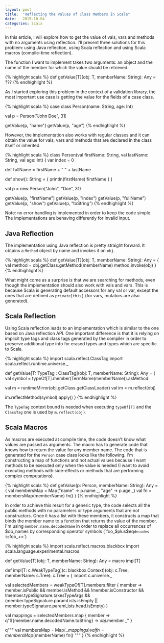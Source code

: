 ```yaml
---
layout: post
title:  "Reflecting the Values of Class Members in Scala"
date:   2015-10-04
categories: Scala
---
```

In this article, I will explore how to get the value of vals, vars and methods with no arguments using reflection. I'll present three solutions for this problem: using Java reflection, using Scala reflection and using Scala macros (compile-time reflection).
<!--more-->

The function I want to implement takes two arguments: an object and the name of the member for which the value should be retrieved.

{% highlight scala %}
def getValue[T](obj: T, memberName: String): Any = ???
{% endhighlight %}

As I started exploring this problem in the context of a validation library, the most important use case is getting the value for the fields of a case class.

{% highlight scala %}
case class Person(name: String, age: Int)

val p = Person("John Doe", 31)

getValue(p, "name")
getValue(p, "age")
{% endhighlight %}

However, the implementation also works with regular classes and it can obtain the value for vals, vars and methods that are declared in the class itself or inherited.

{% highlight scala %}
class Person(val firstName: String, val lastName: String, val age: Int) {
  var index = 0

  def fullName = firstName + " " + lastName

  def show(): String = {
    println(firstName)
    firstName
  }
}

val p = new Person("John", "Doe", 31)

getValue(p, "firstName")
getValue(p, "index")
getValue(p, "fullName")
getValue(p, "show")
getValue(p, "toString")
{% endhighlight %}

Note: no error handling is implemented in order to keep the code simple. The implementations are behaving differently for invalid input.

## Java Reflection

The implementation using Java reflection is pretty straight forward. It obtains a `Method` object by name and invokes it on `obj`.

{% highlight scala %}
def getValue[T](obj: T, memberName: String): Any = {
  val method = obj.getClass.getMethod(memberName)
  method.invoke(obj)
}
{% endhighlight%}

What might come as a surprise is that we are searching for methods, even though the implementation should also work with vals and vars. This is because Scala is generating default accessors for any val or var, except the ones that are defined as `private[this]` (for vars, mutators are also generated).

## Scala Reflection

Using Scala reflection leads to an implementation which is similar to the one based on Java reflection API. One important difference is that it is relying on implicit type tags and class tags generated by the compiler in order to preserve additional type info for erased types and types which are specific to Scala.

{% highlight scala %}
import scala.reflect.ClassTag
import scala.reflect.runtime.universe._

def getValue[T: TypeTag : ClassTag](obj: T, memberName: String): Any = {
  val symbol = typeOf[T].member(TermName(memberName)).asMethod

  val m = runtimeMirror(obj.getClass.getClassLoader)
  val im = m.reflect(obj)

  im.reflectMethod(symbol).apply()
}
{% endhighlight %}

The `TypeTag` context bound is needed when executing `typeOf[T]` and the `ClassTag` one is used by `m.reflect(obj)`.

## Scala Macros

As macros are executed at compile time, the code doesn't know what values are passed as arguments. The macro has to generate code that knows how to return the value for any member name. The code that is generated for the `Person` case class looks like the following. I'm constructing a map of functions and not actual values because I want methods to be executed only when the value is needed (I want to avoid executing methods with side-effects or methods that are performing complex computations).

{% highlight scala %}
def getValue(p: Person, memberName: String): Any = {
  val membersMap = Map("name" -> p.name _, "age" -> p.age _)
  val fn = membersMap(memberName)
  fn()
}
{% endhighlight %}

In order to achieve this result for a generic type, the code selects all the public methods with no parameters or type arguments that are not constructors. Once it has a list with these members, it constructs a map that binds the member name to a function that returns the value of the member. I'm using `member.name.decodedName` in order to replace all occurrences of $op_names by corresponding operator symbols (`foo_$plus$eq` decodes to `foo_+=`)

{% highlight scala %}
import scala.reflect.macros.blackbox
import scala.language.experimental.macros

def getValue[T](obj: T, memberName: String): Any = macro impl[T]

def impl[T: c.WeakTypeTag](c: blackbox.Context)(obj: c.Tree, memberName: c.Tree): c.Tree = {
  import c.universe._

  val selectedMembers = weakTypeOf[T].members.filter { member =>
    member.isPublic && member.isMethod &&
      !member.isConstructor && !member.typeSignature.takesTypeArgs &&
      (member.typeSignature.paramLists.isEmpty || member.typeSignature.paramLists.head.isEmpty)
  }

  val mappings = selectedMembers.map { member =>
    q"${member.name.decodedName.toString} -> $obj.$member _"
  }

  q"""
    val membersMap = Map(..$mappings)
    val fn = membersMap($memberName)
    fn()
  """
}
{% endhighlight %}
